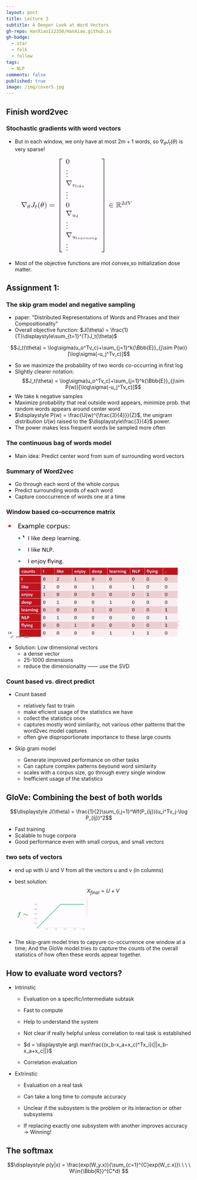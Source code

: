 ```yaml
---
layout: post
title: Lecture 3
subtitle: A Deeper Look at Word Vectors
gh-repo: HanXiao112358/HanXiao.github.io
gh-badge:
  - star
  - folk
  - follow
tags:
  - NLP
comments: false
published: true
image: /img/cover5.jpg
---
```


## Finish word2vec
### Stochastic gradients with word vectors
- But in each window, we only have at most $2m+1$ words, so $\nabla_{\theta}J_t(\theta)$ is very sparse!

  ![](../img/Lecture3/stochastic-gradient.png)
- Most of the objective functions are mot convex,so initialization dose matter.

## Assignment 1:
### The skip gram model and negative sampling
- paper: "Distributed Representations of Words and Phrases and their Compositionality"
- Overall objective function: $J(\theta) =  \frac{1}{T}\displaystyle\sum_{t=1}^{T}J_t(\theta)$

$$J_t(\theta) = \log\sigma(u_o^Tv_c)+\sum_{j=1}^k{\Bbb{E}}_{j\sim P(w)}[\log\sigma(-u_j^Tv_c)]$$

- So we maximize the probability of two words co-occurring in first log
- Slightly clearer notation:
$$J_t(\theta) = \log\sigma(u_o^Tv_c)+\sum_{j=1}^k{\Bbb{E}}_{j\sim P(w)}[\log\sigma(-u_j^Tv_c)]$$
- We take k negative samples
- Maximize probability that real outside word appears, minimize prob. that random words appears around center word
- $\displaystyle P(w) = \frac{U(w)^{\frac{3}{4}}}{Z}$, the unigram distribution $U(w)$ raised to the $\displaystyle\frac{3}{4}$ power.
- The power makes less frequent words be sampled more often

### The continuous bag of words model
- Main idea: Predict center word from sum of surrounding word vectors

### Summary of Word2vec
- Go through each word of the whole corpus
- Predict surrounding words of each word
- Capture cooccurrence of words one at a time

### Window based co-occurrence matrix
![](../img/Lecture3/window-based.png)
- Solution: Low dimensional vectors
  - a dense vector
  - 25-1000 dimensions
  - reduce the dimensionality —— use the SVD

### Count based vs. direct predict
- Count based
  - relatively fast to train
  - make eficient usage of the statistics we have
  - collect the statistics once
  - captures mostly word similarity, not various other patterns that the word2vec model captures
  - often give disproportionate importance to these large counts

- Skip gram model
  - Generate improved performance on other tasks
  - Can capture complex patterns beyound word similarity
  - scales with a corpus size, go through every single window
  - Inefficient usage of the statistics



## GloVe: Combining the best of both worlds

$$\displaystyle J(\theta) = \frac{1}{2}\sum_{i,j=1}^Wf(P_{ij})(u_i^Tv_j-\log P_{ij})^2$$

- Fast training
- Scalable to huge corpora
- Good performance even with small corpus, and small vectors

### two sets of vectors
- end up with U and V from all the vectors u and v (in columns)
- best solution:
  $$X_{final} = U + V$$
  ![](../img/Lecture3/f.png)

- The skip-gram model tries to capyure co-occurrence one window at a time; And the GloVe model tries to capture the counts of the overall statistics of how often these words appear together.

## How to evaluate word vectors?
- Intrinstic
  - Evaluation on a specific/intermediate subtask
  - Fast to compute
  - Help to understand the system
  - Not clear if really helpful unless correlation to real task is established
  - $d = \displaystyle arg\ max\frac{(x_b-x_a+x_c)^Tx_i}{||x_b-x_a+x_c||}$
  
  - Correlation evaluation
- Extrinstic
  - Evaluation on a real task
  - Can take a long time to compute accuracy
  - Unclear if the subsystem is the problem or its interaction or other subsystems
  
  - If replacing exactly one subsystem with another improves accuracy $\rightarrow$ Winning!

## The softmax
$$\displaystyle p(y|x) = \frac{exp(W_y.x)}{\sum_{c=1}^{C}exp(W_c.x)}\ \ \ \ W\in{\Bbb{R}}^{C*d}
$$